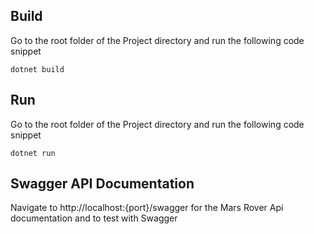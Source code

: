 ## Build

Go to the root folder of the Project directory and run the following code snippet

`
dotnet build
`

## Run

Go to the root folder of the Project directory and run the following code snippet

`
dotnet run
`

## Swagger API Documentation

Navigate to http://localhost:{port}/swagger for the Mars Rover Api documentation and to test with Swagger
